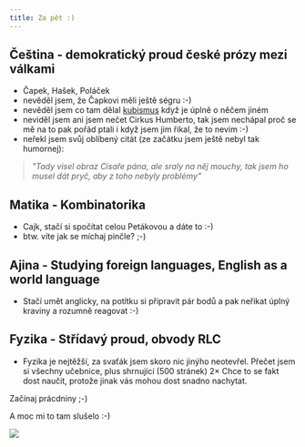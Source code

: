 ```yaml
---
title: Za pět :)
---
```


Čeština - demokratický proud české prózy mezi válkami
-------------------------------------------------------
- Čapek, Hašek, Poláček
- nevěděl jsem, že Čapkovi měli ještě ségru :-)
- nevěděl jsem co tam dělal [kubismus](http://cs.wikipedia.org/wiki/Kubismus#Literatura) když je úplně o něčem jiném
- neviděl jsem ani jsem nečet Cirkus Humberto, tak jsem nechápal proč se mě na to pak pořád ptali i když jsem jim řikal, že to nevim :-)
- neřekl jsem svůj oblíbený citát (ze začátku jsem ještě nebyl tak humornej):
> *"Tady visel obraz Císaře pána, ale sraly na něj mouchy, tak jsem ho musel dát pryč, aby z toho nebyly problémy"*


Matika - Kombinatorika
----------------------
- Cajk, stačí si spočítat celou Petákovou a dáte to :-)
- btw. víte jak se míchaj pinčle? ;-)



Ajina - Studying foreign languages, English as a world language
------------------------------------------------------------
- Stačí umět anglicky, na potítku si připravit pár bodů a pak neřikat úplný kraviny a rozumně reagovat :-)



Fyzika - Střídavý proud, obvody RLC
------------------------------------
- Fyzika je nejtěžší, za svaťák jsem skoro nic jinýho neotevřel. Přečet jsem si všechny učebnice, plus shrnující (500 stránek) 2× Chce to se fakt dost naučit, protože jinak vás mohou dost snadno nachytat.


Začínaj prácdniny ;-)


A moc mi to tam slušelo :-)


![](/data/2009/2009-05-26-za-pet/25.jpg)
